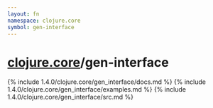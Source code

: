 ```yaml
---
layout: fn
namespace: clojure.core
symbol: gen-interface
---
```


# [clojure.core](../)/gen-interface

{% include 1.4.0/clojure.core/gen_interface/docs.md %}
{% include 1.4.0/clojure.core/gen_interface/examples.md %}
{% include 1.4.0/clojure.core/gen_interface/src.md %}

